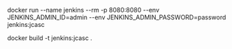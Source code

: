 docker run --name jenkins --rm -p 8080:8080 --env JENKINS_ADMIN_ID=admin --env JENKINS_ADMIN_PASSWORD=password jenkins:jcasc

docker build -t jenkins:jcasc .
